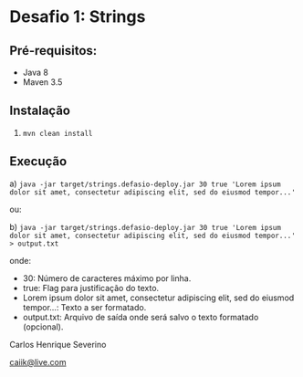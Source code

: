 # Desafio 1: Strings

## Pré-requisitos:
- Java 8
- Maven 3.5


## Instalação
1. `mvn clean install`


## Execução
a) `java -jar target/strings.defasio-deploy.jar 30 true 'Lorem ipsum dolor sit amet, consectetur adipiscing elit, sed do eiusmod tempor...'`

ou:

b) `java -jar target/strings.defasio-deploy.jar 30 true 'Lorem ipsum dolor sit amet, consectetur adipiscing elit, sed do eiusmod tempor...' > output.txt`

onde:
- 30: Número de caracteres máximo por linha.
- true: Flag para justificação do texto.
- Lorem ipsum dolor sit amet, consectetur adipiscing elit, sed do eiusmod tempor...: Texto a ser formatado.
- output.txt: Arquivo de saída onde será salvo o texto formatado (opcional).


Carlos Henrique Severino

caiik@live.com